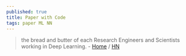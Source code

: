 ```yaml
---
published: true
title: Paper with Code
tags: paper ML NN
---
```

> the bread and butter of each Research Engineers and Scientists working in Deep Learning. - [Home](https://paperswithcode.com/) / [HN](https://news.ycombinator.com/item?id=29688214)
